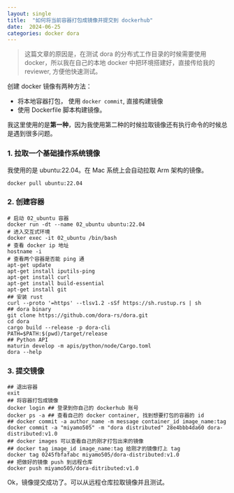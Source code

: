 ```yaml
---
layout: single
title:  "如何将当前容器打包成镜像并提交到 dockerhub"
date:  2024-06-25
categories: docker dora
---
```


> 这篇文章的原因是，在测试 dora 的分布式工作目录的时候需要使用 docker，所以我在自己的本地 docker 中把环境搭建好，直接传给我的 reviewer, 方便他快速测试。

创建 docker 镜像有两种方法：  

- 将本地容器打包， 使用 `docker commit`, 直接构建镜像
- 使用 Dockerfile 脚本构建镜像。

我这里使用的是**第一种**，因为我使用第二种的时候拉取镜像还有执行命令的时候总是遇到很多问题。

### 1. 拉取一个基础操作系统镜像

我使用的是 ubuntu:22.04。在 Mac 系统上会自动拉取 Arm 架构的镜像。

```shell
docker pull ubuntu:22.04
```

### 2. 创建容器

```shell
# 启动 02_ubuntu 容器
docker run -dt --name 02_ubuntu ubuntu:22.04
# 进入交互式环境
docker exec -it 02_ubuntu /bin/bash
# 查看 docker ip 地址
hostname -i
# 查看两个容器是否能 ping 通
apt-get update
apt-get install iputils-ping
apt-get install curl
apt-get install build-essential
apt-get install git
## 安装 rust 
curl --proto '=https' --tlsv1.2 -sSf https://sh.rustup.rs | sh
## dora binary
git clone https://github.com/dora-rs/dora.git
cd dora
cargo build --release -p dora-cli
PATH=$PATH:$(pwd)/target/release
## Python API
maturin develop -m apis/python/node/Cargo.toml
dora --help
```

### 3. 提交镜像

```shell
## 退出容器
exit
## 将容器打包成镜像
docker login ## 登录到你自己的 dockerhub 账号
docker ps -a ## 查看自己的 docker container, 找到想要打包的容器的 id
## docker commit -a author_name -m message container_id image_name:tag
docker commit -a "miyamo505" -m "dora distributed" 28e4bbb4da60 dora-distributed:v1.0
## docker images 可以查看自己的刚才打包出来的镜像
## docker tag image_id image_name:tag 给刚才的镜像打上 tag
docker tag 0245fbfafabc miyamo505/dora-distributed:v1.0
## 把做好的镜像 push 到远程仓库
docker push miyamo505/dora-ditributed:v1.0
```

 Ok，镜像提交成功了。可以从远程仓库拉取镜像并且测试。
